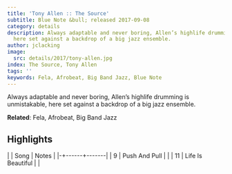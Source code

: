 ```yaml
---
title: 'Tony Allen :: The Source'
subtitle: Blue Note &bull; released 2017-09-08
category: details
description: Always adaptable and never boring, Allen’s highlife drumming is unmistakable,
  here set against a backdrop of a big jazz ensemble.
author: jclacking
image:
  src: details/2017/tony-allen.jpg
index: The Source, Tony Allen
tags: ''
keywords: Fela, Afrobeat, Big Band Jazz, Blue Note
---
```

Always adaptable and never boring, Allen’s highlife drumming is unmistakable, here set against a backdrop of a big jazz ensemble.<!--more-->

**Related**: Fela, Afrobeat, Big Band Jazz

## Highlights

| | Song | Notes |
|-+------+-------|
| 9 | Push And Pull |  |
| 11 | Life Is Beautiful |  |

